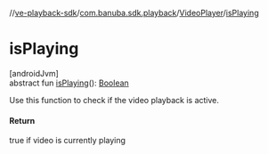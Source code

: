 //[ve-playback-sdk](../../../index.md)/[com.banuba.sdk.playback](../index.md)/[VideoPlayer](index.md)/[isPlaying](is-playing.md)

# isPlaying

[androidJvm]\
abstract fun [isPlaying](is-playing.md)(): [Boolean](https://kotlinlang.org/api/latest/jvm/stdlib/kotlin/-boolean/index.html)

Use this function to check if the video playback is active.

#### Return

true if video is currently playing
